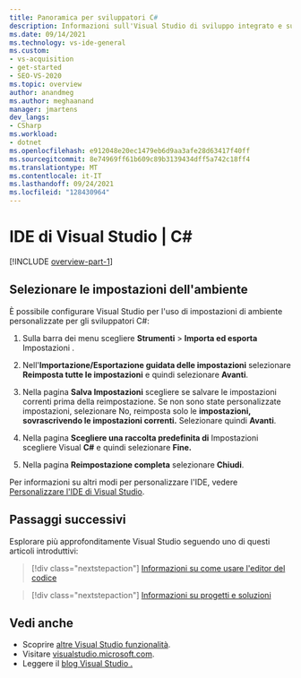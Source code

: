 ```yaml
---
title: Panoramica per sviluppatori C#
description: Informazioni sull'Visual Studio di sviluppo integrato e su come può essere personalizzato per gli sviluppatori C#.
ms.date: 09/14/2021
ms.technology: vs-ide-general
ms.custom:
- vs-acquisition
- get-started
- SEO-VS-2020
ms.topic: overview
author: anandmeg
ms.author: meghaanand
manager: jmartens
dev_langs:
- CSharp
ms.workload:
- dotnet
ms.openlocfilehash: e912048e20ec1479eb6d9aa3afe28d63417f40ff
ms.sourcegitcommit: 8e74969ff61b609c89b3139434dff5a742c18ff4
ms.translationtype: MT
ms.contentlocale: it-IT
ms.lasthandoff: 09/24/2021
ms.locfileid: "128430964"
---
```

# <a name="welcome-to-the-visual-studio-ide--c"></a>IDE di Visual Studio | C\#

[!INCLUDE [overview-part-1](../includes/ide-overview.md)]

## <a name="select-environment-settings"></a>Selezionare le impostazioni dell'ambiente

È possibile configurare Visual Studio per l'uso di impostazioni di ambiente personalizzate per gli sviluppatori C#:

1. Sulla barra dei menu scegliere **Strumenti**  >  **Importa ed esporta** Impostazioni .

1. Nell'**Importazione/Esportazione guidata delle impostazioni** selezionare **Reimposta tutte le impostazioni** e quindi selezionare **Avanti**.

1. Nella pagina **Salva Impostazioni** scegliere se salvare le impostazioni correnti prima della reimpostazione. Se non sono state personalizzate impostazioni, selezionare No, reimposta solo le **impostazioni, sovrascrivendo le impostazioni correnti.** Selezionare quindi **Avanti**.

1. Nella pagina **Scegliere una raccolta predefinita di** Impostazioni scegliere Visual **C#** e quindi selezionare **Fine.**

1. Nella pagina **Reimpostazione completa** selezionare **Chiudi**.

Per informazioni su altri modi per personalizzare l'IDE, vedere [Personalizzare l'IDE di Visual Studio](../../ide/personalizing-the-visual-studio-ide.md).

## <a name="next-steps"></a>Passaggi successivi

Esplorare più approfonditamente Visual Studio seguendo uno di questi articoli introduttivi:

> [!div class="nextstepaction"]
> [Informazioni su come usare l'editor del codice](tutorial-editor.md)

> [!div class="nextstepaction"]
> [Informazioni su progetti e soluzioni](../tutorial-projects-solutions.md)

## <a name="see-also"></a>Vedi anche

- Scoprire [altre Visual Studio funzionalità](../../ide/advanced-feature-overview.md).
- Visitare [visualstudio.microsoft.com](https://visualstudio.microsoft.com/vs/).
- Leggere il [blog Visual Studio .](https://devblogs.microsoft.com/visualstudio/)
